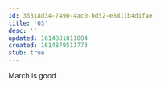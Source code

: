 ```yaml
---
id: 35318d34-7490-4ac0-bd52-e8d11b4d1fae
title: '03'
desc: ''
updated: 1614881811084
created: 1614879511773
stub: true
---
```


March is good
